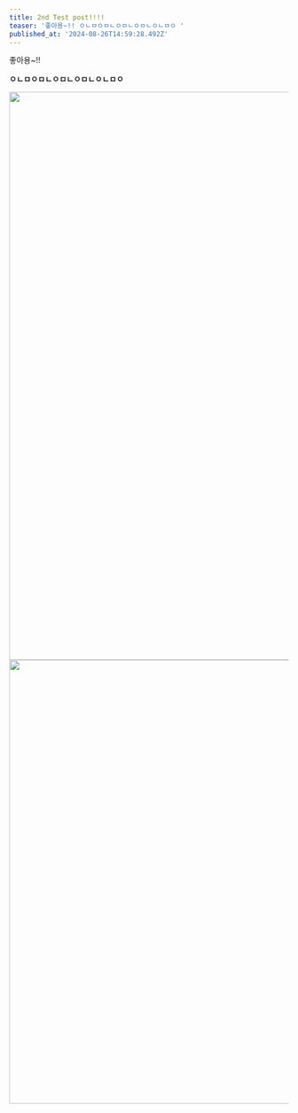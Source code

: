 ```yaml
---
title: 2nd Test post!!!!
teaser: '좋아용~!! ㅇㄴㅁㅇㅁㄴㅇㅁㄴㅇㅁㄴㅇㄴㅁㅇ '
published_at: '2024-08-26T14:59:28.492Z'
---
```

<p>좋아용~!!</p><p><strong>ㅇㄴㅁㅇㅁㄴㅇㅁㄴㅇㅁㄴㅇㄴㅁㅇ</strong></p><img src="https://pub-15da4b09ed934d5e8194d67ded0eec7a.r2.dev/jikji/images/5186756bb9d7e8674effc837bdc59ecb.webp" width="796" height="1024"><img src="https://pub-15da4b09ed934d5e8194d67ded0eec7a.r2.dev/jikji/images/45e8908222f9ba6446840341904c0fe4.webp" width="800" height="800"><p></p>
